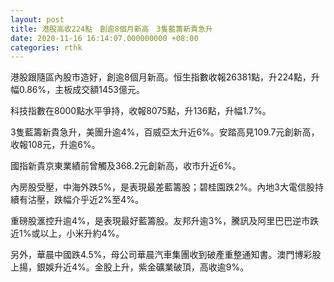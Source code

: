 ```yaml
---
layout: post
title: 港股高收224點　創逾8個月新高　3隻藍籌新貴急升
date: 2020-11-16 16:14:07.000000000 +08:00
categories: rthk
---
```


港股跟隨區內股市造好，創逾8個月新高。恒生指數收報26381點，升224點，升幅0.86%，主板成交額1453億元。

科技指數在8000點水平爭持，收報8075點，升136點，升幅1.7%。

3隻藍籌新貴急升，美團升逾4%，百威亞太升近6%。安踏高見109.7元創新高，收報108元，升逾6%。

國指新貴京東業績前曾觸及368.2元創新高，收市升近6%。

內房股受壓，中海外跌5%，是表現最差藍籌股；碧桂園跌2%。內地3大電信股持續有沽壓，跌幅介乎近2%至4%。

重磅股滙控升逾4%，是表現最好藍籌股。友邦升逾3%，騰訊及阿里巴巴逆市跌近1%或以上，小米升約4%。

另外，華晨中國跌4.5%，母公司華晨汽車集團收到破產重整通知書。澳門博彩股上揚，銀娛升近4%。金股上升，紫金礦業破頂，高收逾9%。
